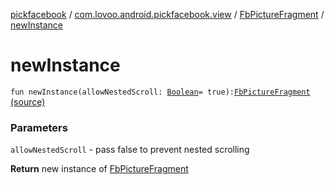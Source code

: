 [pickfacebook](../../index.md) / [com.lovoo.android.pickfacebook.view](../index.md) / [FbPictureFragment](index.md) / [newInstance](./new-instance.md)

# newInstance

`fun newInstance(allowNestedScroll: `[`Boolean`](https://kotlinlang.org/api/latest/jvm/stdlib/kotlin/-boolean/index.html)` = true): `[`FbPictureFragment`](index.md) [(source)](https://github.com/lovoo/android-pickpic/blob/master/pickfacebook/pickfacebook/src/main/kotlin/com/lovoo/android/pickfacebook/view/FbPictureFragment.kt#L156)

### Parameters

`allowNestedScroll` - pass false to prevent nested scrolling

**Return**
new instance of [FbPictureFragment](index.md)

